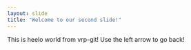 ```yaml
---
layout: slide
title: "Welcome to our second slide!"
---
```

This is heelo world from vrp-git!
Use the left arrow to go back!
